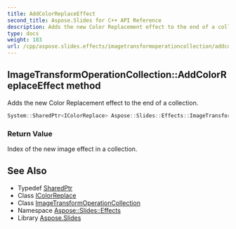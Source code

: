 ```yaml
---
title: AddColorReplaceEffect
second_title: Aspose.Slides for C++ API Reference
description: Adds the new Color Replacement effect to the end of a collection.
type: docs
weight: 183
url: /cpp/aspose.slides.effects/imagetransformoperationcollection/addcolorreplaceeffect/
---
```

## ImageTransformOperationCollection::AddColorReplaceEffect method


Adds the new Color Replacement effect to the end of a collection.

```cpp
System::SharedPtr<IColorReplace> Aspose::Slides::Effects::ImageTransformOperationCollection::AddColorReplaceEffect() override
```


### Return Value

Index of the new image effect in a collection.

## See Also

* Typedef [SharedPtr](../../../system/sharedptr/)
* Class [IColorReplace](../../icolorreplace/)
* Class [ImageTransformOperationCollection](../)
* Namespace [Aspose::Slides::Effects](../../)
* Library [Aspose.Slides](../../../)
